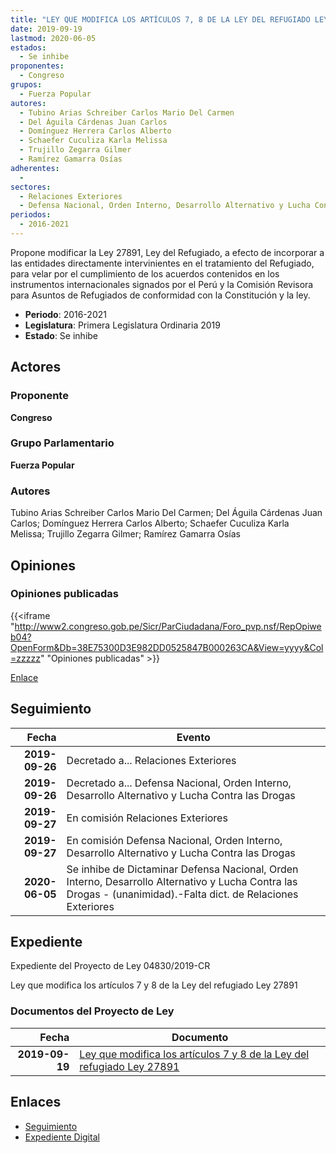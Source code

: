 ```yaml
---
title: "LEY QUE MODIFICA LOS ARTÍCULOS 7, 8 DE LA LEY DEL REFUGIADO LEY 27891"
date: 2019-09-19
lastmod: 2020-06-05
estados: 
  - Se inhibe
proponentes: 
  - Congreso
grupos: 
  - Fuerza Popular
autores: 
  - Tubino Arias Schreiber Carlos Mario Del Carmen
  - Del Águila Cárdenas Juan Carlos
  - Domínguez Herrera Carlos Alberto
  - Schaefer Cuculiza Karla Melissa
  - Trujillo Zegarra Gilmer
  - Ramírez Gamarra Osías
adherentes: 
  - 
sectores: 
  - Relaciones Exteriores
  - Defensa Nacional, Orden Interno, Desarrollo Alternativo y Lucha Contra las Drogas
periodos: 
  - 2016-2021
---
```


Propone modificar la Ley 27891, Ley del Refugiado, a efecto de incorporar a las entidades directamente intervinientes en el tratamiento del Refugiado, para velar por el cumplimiento de los acuerdos contenidos en los instrumentos internacionales signados por el Perú y la Comisión Revisora para Asuntos de Refugiados de conformidad con la Constitución y la ley.

- **Periodo**: 2016-2021
- **Legislatura**: Primera Legislatura Ordinaria 2019
- **Estado**: Se inhibe

## Actores

### Proponente

**Congreso**

### Grupo Parlamentario

**Fuerza Popular**

### Autores

Tubino Arias Schreiber Carlos Mario Del Carmen; Del Águila Cárdenas Juan Carlos; Domínguez Herrera Carlos Alberto; Schaefer Cuculiza Karla Melissa; Trujillo Zegarra Gilmer; Ramírez Gamarra Osías


## Opiniones

### Opiniones publicadas

{{<iframe "http://www2.congreso.gob.pe/Sicr/ParCiudadana/Foro_pvp.nsf/RepOpiweb04?OpenForm&Db=38E75300D3E982DD0525847B000263CA&View=yyyy&Col=zzzzz" "Opiniones publicadas" >}}

[Enlace](http://www2.congreso.gob.pe/Sicr/ParCiudadana/Foro_pvp.nsf/RepOpiweb04?OpenForm&Db=38E75300D3E982DD0525847B000263CA&View=yyyy&Col=zzzzz)

## Seguimiento

| Fecha | Evento |
|------:|--------|
| **2019-09-26** | Decretado a... Relaciones Exteriores|
| **2019-09-26** | Decretado a... Defensa Nacional, Orden Interno, Desarrollo Alternativo y Lucha Contra las Drogas|
| **2019-09-27** | En comisión Relaciones Exteriores|
| **2019-09-27** | En comisión Defensa Nacional, Orden Interno, Desarrollo Alternativo y Lucha Contra las Drogas|
| **2020-06-05** | Se inhibe de Dictaminar Defensa Nacional, Orden Interno, Desarrollo Alternativo y Lucha Contra las Drogas - (unanimidad).-Falta dict. de Relaciones Exteriores|


## Expediente

Expediente del Proyecto de Ley 04830/2019-CR

Ley que modifica los artículos 7 y 8 de la Ley del refugiado Ley 27891


### Documentos del Proyecto de Ley

| Fecha | Documento |
|------:|--------|
| **2019-09-19** | [Ley que modifica los artículos 7 y 8 de la Ley del refugiado Ley 27891](http://www.leyes.congreso.gob.pe/Documentos/2016_2021/Proyectos_de_Ley_y_de_Resoluciones_Legislativas/PL04830_20190919.pdf) |

## Enlaces 

- [Seguimiento](http://www2.congreso.gob.pe/Sicr/TraDocEstProc/CLProLey2016.nsf/f7fff46988ca05b1052578e100829cc7/63e25b0e9b8013420525847b000602fe?OpenDocument)
- [Expediente Digital](http://www2.congreso.gob.pe/Sicr/TraDocEstProc/CLProLey2016.nsf/f7fff46988ca05b1052578e100829cc7/63e25b0e9b8013420525847b000602fe?OpenDocument&Click=05257FB7005EB655.eb71d0cf91d8294e05256cdf006b5706/$Body/0.1C6C)

